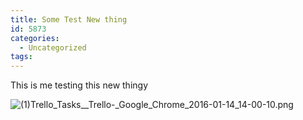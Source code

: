 ```yaml
---
title: Some Test New thing
id: 5873
categories:
  - Uncategorized
tags:
---
```


This is me testing this new thingy

![(1)_Trello_Tasks__Trello_-_Google_Chrome_2016-01-14_14-00-10.png](https://www.mikecann.co.uk/wp-content/uploads/2016/04/1_Trello_Tasks__Trello_-_Google_Chrome_2016-01-14_14-00-10.png)